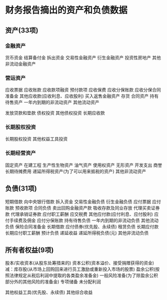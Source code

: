 
# 财务报告摘出的资产和负债数据
## 资产(33项)
### 金融资产
货币资金
结算备付金
拆出资金
交易性金融资产
衍生金融资产
投资性房地产
其他非流动金融资产

### 营运资产
应收票据
应收账款
应收款项融资
预付款项
应收保费
应收分保账款
应收分保合同准备金
其他应收款(应收利息、应收股利)
买入返售金融资产
存货
合同资产
持有待售资产
一年内到期的非流动资产
其他流动资产

发放贷款和垫款
债权投资
其他债权投资
长期应收款

### 长期股权投资
长期股权投资
其他权益工具投资
### 长期经营资产
固定资产
在建工程
生产性生物资产
油气资产
使用权资产
无形资产
开发支出
商誉
长期待摊费用
递延所得税资产(为了可以用来抵税的资产)
其他非流动资产

## 负债(31项)
短期借款
向中央银行借款
拆入资金
交易性金融负债
衍生金融负债
应付票据
应付账款
预收款项
合同负债
卖出回购金融资产款
吸收存款及同业存放
代理买卖证券款
代理承销证券款
应付职工薪酬
应交税费
其他应付款(应付利息、应付股利)
应付手续费及佣金
应付分保账款
持有待售负债
一年内到期的非流动负债
其他流动负债
保险合同准备金
长期借款
应付债券(优先股、永续债)
租赁负债
长期应付款
长期应付职工薪酬
预计负债
递延收益
递延所得税负债(元)
其他非流动负债

## 所有者权益(9项)
股本/实收资本(从股东处筹措来的)
资本公积(资本溢价、接受捐赠获得的资金)
减：库存股(从市场上回购回来进行员工激励或重新投入市场的股票)
盈余公积(按照法律规定从税后利润中提取的各类盈余准备金)
一般风险准备(为了除盈余公积部分外的其他风险的准备金)
专项储备
未分配利润

其他权益工具(优先股、永续债)
其他综合收益

